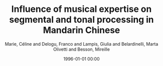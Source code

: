 ---
layout: post
title: Influence of musical expertise on segmental and tonal processing in Mandarin Chinese

date: 1996-01-01 00:00
author: Marie, Céline and Delogu, Franco and Lampis, Giulia and Belardinelli, Marta Olivetti and Besson, Mireille
journal: Journal of Cognitive Neuroscience

link: https://doi.org/10.1162/jocn.2010.21585

year: 2011
---